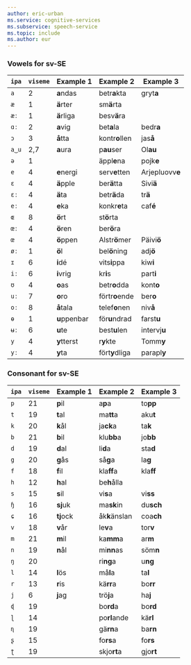 ```yaml
---
author: eric-urban
ms.service: cognitive-services
ms.subservice: speech-service
ms.topic: include
ms.author: eur
---
```


### Vowels for sv-SE

| `ipa` | `viseme` | Example 1    | Example 2      | Example 3       |
|-------|----------|--------------|----------------|-----------------|
| `a`   | 2        | **a**ndas    | betr**a**kta   | gryt**a**       |
| `æ`   | 1        | **ä**rter    | sm**ä**rta     |                 |
| `æː`  | 1        | **ä**rliga   | besv**ä**ra    |                 |
| `ɑː`  | 2        | **a**vig     | bet**a**la     | bedr**a**       |
| `ɔ`   | 3        | **å**tta     | kontr**o**llen | jas**å**        |
| `a‿u` | 2,7      | **a**ura     | p**au**ser     | Ol**au**        |
| `ə`   | 1        |              | äppl**e**na    | pojk**e**       |
| `e`   | 4        | **e**nergi   | serv**e**tten  | Arjepluovv**e** |
| `ɛ`   | 4        | **ä**pple    | ber**ä**tta    | Sivi**ä**       |
| `ɛː`  | 4        | **ä**ta      | betr**ä**da    | tr**ä**         |
| `eː`  | 4        | **e**ka      | konkr**e**ta   | caf**é**        |
| `ɶ`   | 8        | **ö**rt      | st**ö**rta     |                 |
| `œː`  | 4        | **ö**ren     | ber**ö**ra     |                 |
| `œ`   | 4        | **ö**ppen    | Alstr**ö**mer  | Päivi**ö**      |
| `øː`  | 1        | **ö**l       | bel**ö**ning   | adj**ö**        |
| `ɪ`   | 6        | **i**dé      | vits**i**ppa   | kiw**i**        |
| `iː`  | 6        | **i**vrig    | kr**i**s       | part**i**       |
| `ʊ`   | 4        | **o**as      | betr**o**dda   | kont**o**       |
| `uː`  | 7        | **o**ro      | förtr**o**ende | ber**o**        |
| `oː`  | 8        | **å**tala    | telef**o**nen  | niv**å**        |
| `ɵ`   | 1        | **u**ppenbar | för**u**ndrad  | farst**u**      |
| `ʉː`  | 6        | **u**te      | best**u**len   | intervj**u**    |
| `y`   | 4        | **y**tterst  | r**y**kte      | Tomm**y**       |
| `yː`  | 4        | **y**ta      | fört**y**dliga | parapl**y**     |

### Consonant for sv-SE

| `ipa` | `viseme` | Example 1    | Example 2      | Example 3       |
|-------|----------|--------------|----------------|-----------------|
| `p`   | 21       | **p**il      | a**p**a        | to**pp**        |
| `t`   | 19       | **t**al      | ma**tt**a      | aku**t**        |
| `k`   | 20       | **k**ål      | ja**ck**a      | ta**k**         |
| `b`   | 21       | **b**il      | klu**bb**a     | jo**bb**        |
| `d`   | 19       | **d**al      | li**d**a       | sta**d**        |
| `g`   | 20       | **g**ås      | så**g**a       | la**g**         |
| `f`   | 18       | **f**il      | kla**ff**a     | kla**ff**       |
| `h`   | 12       | **h**al      | be**h**ålla    |                 |
| `s`   | 15       | **s**il      | vi**s**a       | vi**ss**        |
| `ɧ`   | 16       | **sj**uk     | ma**sk**in     | du**sch**       |
| `ɕ`   | 16       | **tj**ock    | åk**k**änslan  | coa**ch**       |
| `v`   | 18       | **v**år      | le**v**a       | tor**v**        |
| `m`   | 21       | **m**il      | ka**mm**a      | ar**m**         |
| `n`   | 19       | **n**ål      | mi**nn**as     | söm**n**        |
| `ŋ`   | 20       |              | ri**ng**a      | u**ng**         |
| `l`   | 14       | **l**ös      | må**l**a       | ta**l**         |
| `r`   | 13       | **r**is      | kä**rr**a      | bo**rr**        |
| `j`   | 6        | **j**ag      | trö**j**a      | ha**j**         |
| `ɖ`   | 19       |              | bo**rd**a      | bo**rd**        |
| `ɭ`   | 14       |              | po**rl**ande   | kä**rl**        |
| `ɳ`   | 19       |              | gä**rn**a      | ba**rn**        |
| `ʂ`   | 15       |              | fo**rs**a      | fo**rs**        |
| `ʈ`   | 19       |              | skjo**rt**a    | gjo**rt**       |